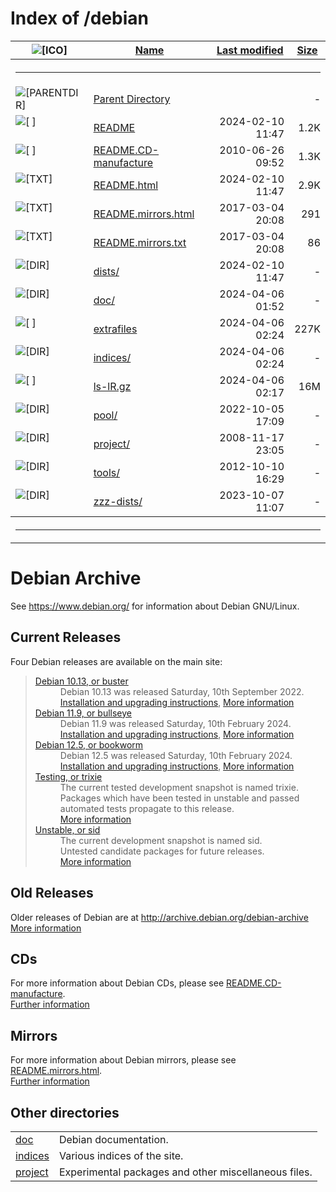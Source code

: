 <!DOCTYPE HTML PUBLIC "-//W3C//DTD HTML 3.2 Final//EN"> <html> <head> <title>GitHub.code</title> </head> <body> <h1>Index of /debian</h1> <table> <tr><th valign="top"><img src="/icons/blank.gif" alt="[ICO]"></th><th><a href="?C=N;O=D">Name</a></th><th><a href="?C=M;O=A">Last modified</a></th><th><a href="?C=S;O=A">Size</a></th></tr> <tr><th colspan="4"><hr></th></tr> <tr><td valign="top"><img src="/icons/back.gif" alt="[PARENTDIR]"></td><td><a href="/">Parent Directory</a></td><td> </td><td align="right"> - </td></tr> <tr><td valign="top"><img src="/icons/hand.right.gif" alt="[ ]"></td><td><a href="README">README</a></td><td align="right">2024-02-10 11:47 </td><td align="right">1.2K</td></tr> <tr><td valign="top"><img src="/icons/unknown.gif" alt="[ ]"></td><td><a href="README.CD-manufacture">README.CD-manufacture</a></td><td align="right">2010-06-26 09:52 </td><td align="right">1.3K</td></tr> <tr><td valign="top"><img src="/icons/text.gif" alt="[TXT]"></td><td><a href="README.html">README.html</a></td><td align="right">2024-02-10 11:47 </td><td align="right">2.9K</td></tr> <tr><td valign="top"><img src="/icons/text.gif" alt="[TXT]"></td><td><a href="README.mirrors.html">README.mirrors.html</a></td><td align="right">2017-03-04 20:08 </td><td align="right">291 </td></tr> <tr><td valign="top"><img src="/icons/text.gif" alt="[TXT]"></td><td><a href="README.mirrors.txt">README.mirrors.txt</a></td><td align="right">2017-03-04 20:08 </td><td align="right"> 86 </td></tr> <tr><td valign="top"><img src="/icons/folder.gif" alt="[DIR]"></td><td><a href="dists/">dists/</a></td><td align="right">2024-02-10 11:47 </td><td align="right"> - </td></tr> <tr><td valign="top"><img src="/icons/folder.gif" alt="[DIR]"></td><td><a href="doc/">doc/</a></td><td align="right">2024-04-06 01:52 </td><td align="right"> - </td></tr> <tr><td valign="top"><img src="/icons/unknown.gif" alt="[ ]"></td><td><a href="extrafiles">extrafiles</a></td><td align="right">2024-04-06 02:24 </td><td align="right">227K</td></tr> <tr><td valign="top"><img src="/icons/folder.gif" alt="[DIR]"></td><td><a href="indices/">indices/</a></td><td align="right">2024-04-06 02:24 </td><td align="right"> - </td></tr> <tr><td valign="top"><img src="/icons/compressed.gif" alt="[ ]"></td><td><a href="ls-lR.gz">ls-lR.gz</a></td><td align="right">2024-04-06 02:17 </td><td align="right"> 16M</td></tr> <tr><td valign="top"><img src="/icons/folder.gif" alt="[DIR]"></td><td><a href="pool/">pool/</a></td><td align="right">2022-10-05 17:09 </td><td align="right"> - </td></tr> <tr><td valign="top"><img src="/icons/folder.gif" alt="[DIR]"></td><td><a href="project/">project/</a></td><td align="right">2008-11-17 23:05 </td><td align="right"> - </td></tr> <tr><td valign="top"><img src="/icons/folder.gif" alt="[DIR]"></td><td><a href="tools/">tools/</a></td><td align="right">2012-10-10 16:29 </td><td align="right"> - </td></tr> <tr><td valign="top"><img src="/icons/folder.gif" alt="[DIR]"></td><td><a href="zzz-dists/">zzz-dists/</a></td><td align="right">2023-10-07 11:07 </td><td align="right"> - </td></tr> <tr><th colspan="4"><hr></th></tr> </table> <!DOCTYPE HTML PUBLIC "-//W3C//DTD HTML 4.01 Transitional//EN"> <html> <head> <title>Debian Archive</title> <meta name="Modified" content="2024-02-10"> </head> <body> <h1>Debian Archive</h1> <p>See <a href="https://www.debian.org/">https://www.debian.org/</a> for information about Debian GNU/Linux.</p> <h2>Current Releases</h2> <p>Four Debian releases are available on the main site:</p> <blockquote> <dl> <dt><a href="dists/buster/">Debian 10.13, or buster</a></dt> <dd>Debian 10.13 was released Saturday, 10th September 2022. <a href="https://www.debian.org/releases/buster/amd64/">Installation and upgrading instructions</a>, <a href="https://www.debian.org/releases/buster/">More information</a> </dd> <dt><a href="dists/bullseye/">Debian 11.9, or bullseye</a></dt> <dd>Debian 11.9 was released Saturday, 10th February 2024. <a href="https://www.debian.org/releases/bullseye/amd64/">Installation and upgrading instructions</a>, <a href="https://www.debian.org/releases/bullseye/">More information</a> </dd> <dt><a href="dists/bookworm/">Debian 12.5, or bookworm</a></dt> <dd>Debian 12.5 was released Saturday, 10th February 2024. <a href="https://www.debian.org/releases/bookworm/amd64/">Installation and upgrading instructions</a>, <a href="https://www.debian.org/releases/bookworm/">More information</a> </dd> <dt><a href="dists/testing/">Testing, or trixie</a></dt> <dd>The current tested development snapshot is named trixie.<br> Packages which have been tested in unstable and passed automated tests propagate to this release.<br> <a href="https://www.debian.org/releases/testing/">More information</a> </dd> <dt><a href="dists/unstable/">Unstable, or sid</a></dt> <dd>The current development snapshot is named sid.<br> Untested candidate packages for future releases.<br> <a href="https://www.debian.org/releases/unstable/">More information</a> </dd> </dl> </blockquote> <h2>Old Releases</h2> <p>Older releases of Debian are at <a href="http://archive.debian.org/debian-archive/">http://archive.debian.org/debian-archive</a> <br> <a href="https://www.debian.org/distrib/archive">More information</a> </p> <h2>CDs</h2> <p>For more information about Debian CDs, please see <a href="README.CD-manufacture">README.CD-manufacture</a>. <br> <a href="https://www.debian.org/CD/">Further information</a> </p> <h2>Mirrors</h2> <p>For more information about Debian mirrors, please see <a href="README.mirrors.html">README.mirrors.html</a>. <br> <a href="https://www.debian.org/mirror/">Further information</a> </p> <h2>Other directories</h2> <table border="0" summary="Other directories"> <tr><td><a href="doc/">doc</a></td> <td>Debian documentation.</td></tr> <tr><td><a href="indices/">indices</a></td> <td>Various indices of the site.</td></tr> <tr><td><a href="project/">project</a></td> <td>Experimental packages and other miscellaneous files.</td></tr> </table> </body> </html> </body></html>
